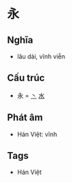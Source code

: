 # 永

## Nghĩa

* lâu dài, vĩnh viễn

## Cấu trúc
* 永 = [丶](丶.md) [水](水.md)

## Phát âm

* Hán Việt: vĩnh

## Tags
* Hán Việt

<script>window.HANZI_FIELD='永';</script>
